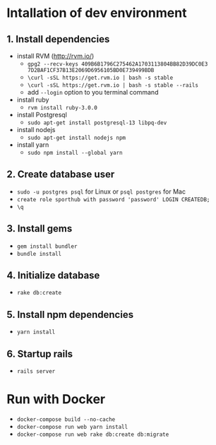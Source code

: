 # Intallation of dev environment

## 1. Install dependencies

- install RVM (http://rvm.io/)
  - `gpg2 --recv-keys 409B6B1796C275462A1703113804BB82D39DC0E3 7D2BAF1CF37B13E2069D6956105BD0E739499BDB`
  - `\curl -sSL https://get.rvm.io | bash -s stable`
  - `\curl -sSL https://get.rvm.io | bash -s stable --rails`
  - add `--login` option to you terminal command
- install ruby
  - `rvm install ruby-3.0.0`
- install Postgresql
  - `sudo apt-get install postgresql-13 libpq-dev`
- install nodejs
  - `sudo apt-get install nodejs npm`
- install yarn
  - `sudo npm install --global yarn`

## 2. Create database user

  - `sudo -u postgres psql` for Linux or `psql postgres` for Mac
  - `create role sporthub with password 'password' LOGIN CREATEDB;`
  - `\q`

## 3. Install gems

  - `gem install bundler`
  - `bundle install`

## 4. Initialize database

  - `rake db:create`

## 5. Install npm dependencies
  
  - `yarn install`

## 6. Startup rails
  
  - `rails server`


# Run with Docker

- `docker-compose build --no-cache`
- `docker-compose run web yarn install`
- `docker-compose run web rake db:create db:migrate`